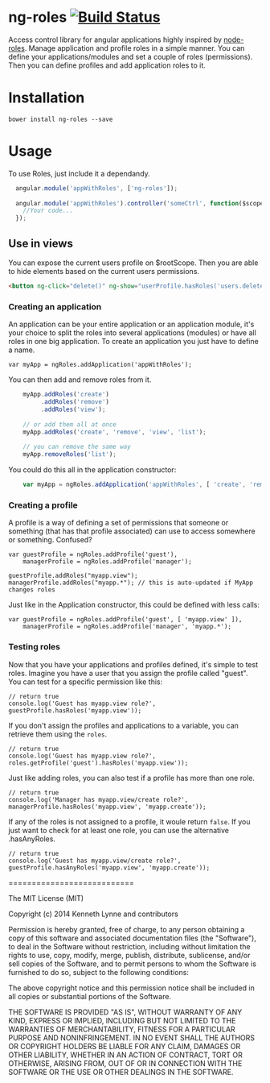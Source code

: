 ng-roles [![Build Status](https://travis-ci.org/kennethlynne/angular-roles.svg?branch=master)](https://travis-ci.org/kennethlynne/angular-roles)
=============================

Access control library for angular applications highly inspired by [node-roles](https://github.com/dresende/node-roles).
Manage application and profile roles in a simple manner. You can define your applications/modules and set a couple of roles (permissions). Then you can define profiles and add application roles to it. 

# Installation
`bower install ng-roles --save`

# Usage
To use Roles, just include it a dependandy.
```javascript
  angular.module('appWithRoles', ['ng-roles']);
  
  angular.module('appWithRoles').controller('someCtrl', function($scope, ngRoles) {
    //Your code...
  });
```

## Use in views
You can expose the current users profile on $rootScope.
Then you are able to hide elements based on the current users permissions.

```html
<button ng-click="delete()" ng-show="userProfile.hasRoles('users.delete')">Delete user<button>
```

### Creating an application

An application can be your entire application or an application module, it's your choice to split the
roles into several applications (modules) or have all roles in one big application. To create an
application you just have to define a name.

    var myApp = ngRoles.addApplication('appWithRoles');

You can then add and remove roles from it.

```javascript
    myApp.addRoles('create')
         .addRoles('remove')
         .addRoles('view');
         
    // or add them all at once
    myApp.addRoles('create', 'remove', 'view', 'list');
    
    // you can remove the same way
    myApp.removeRoles('list');
```

You could do this all in the application constructor:
```javascript
    var myApp = ngRoles.addApplication('appWithRoles', [ 'create', 'remove', 'view' ]);
```
### Creating a profile

A profile is a way of defining a set of permissions that someone or something (that has that profile
associated) can use to access somewhere or something. Confused?

    var guestProfile = ngRoles.addProfile('guest'),
        managerProfile = ngRoles.addProfile('manager');

    guestProfile.addRoles("myapp.view");
    managerProfile.addRoles("myapp.*"); // this is auto-updated if MyApp changes roles

Just like in the Application constructor, this could be defined with less calls:

    var guestProfile = ngRoles.addProfile('guest', [ 'myapp.view' ]),
        managerProfile = ngRoles.addProfile('manager', 'myapp.*');

### Testing roles

Now that you have your applications and profiles defined, it's simple to test roles. Imagine you have
a user that you assign the profile called "guest". You can test for a specific permission like this:

    // return true
    console.log('Guest has myapp.view role?', guestProfile.hasRoles('myapp.view'));

If you don't assign the profiles and applications to a variable, you can retrieve them using the `roles`.

    // return true
    console.log('Guest has myapp.view role?', roles.getProfile('guest').hasRoles('myapp.view'));

Just like adding roles, you can also test if a profile has more than one role.

    // return true
    console.log('Manager has myapp.view/create role?', managerProfile.hasRoles('myapp.view', 'myapp.create'));

If any of the roles is not assigned to a profile, it woule return `false`. If you just want to check for
at least one role, you can use the alternative .hasAnyRoles.

    // return true
    console.log('Guest has myapp.view/create role?', guestProfile.hasAnyRoles('myapp.view', 'myapp.create'));

===========================

The MIT License (MIT)

Copyright (c) 2014 Kenneth Lynne and contributors

Permission is hereby granted, free of charge, to any person obtaining a copy of
this software and associated documentation files (the "Software"), to deal in
the Software without restriction, including without limitation the rights to
use, copy, modify, merge, publish, distribute, sublicense, and/or sell copies of
the Software, and to permit persons to whom the Software is furnished to do so,
subject to the following conditions:

The above copyright notice and this permission notice shall be included in all
copies or substantial portions of the Software.

THE SOFTWARE IS PROVIDED "AS IS", WITHOUT WARRANTY OF ANY KIND, EXPRESS OR
IMPLIED, INCLUDING BUT NOT LIMITED TO THE WARRANTIES OF MERCHANTABILITY, FITNESS
FOR A PARTICULAR PURPOSE AND NONINFRINGEMENT. IN NO EVENT SHALL THE AUTHORS OR
COPYRIGHT HOLDERS BE LIABLE FOR ANY CLAIM, DAMAGES OR OTHER LIABILITY, WHETHER
IN AN ACTION OF CONTRACT, TORT OR OTHERWISE, ARISING FROM, OUT OF OR IN
CONNECTION WITH THE SOFTWARE OR THE USE OR OTHER DEALINGS IN THE SOFTWARE.
